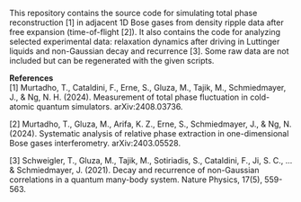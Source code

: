 This repository contains the source code for simulating total phase reconstruction [1] in adjacent 1D Bose gases from 
density ripple data after free expansion (time-of-flight [2]). It also contains the code for analyzing selected experimental data:
relaxation dynamics after driving in Luttinger liquids and non-Gaussian decay and recurrence [3]. Some raw data are not included but
can be regenerated with the given scripts. 

**References**<br/>
[1] Murtadho, T., Cataldini, F., Erne, S., Gluza, M., Tajik, M., Schmiedmayer, J., & Ng, N. H. (2024). Measurement of total phase fluctuation in 
cold-atomic quantum simulators. arXiv:2408.03736. <br/>

[2] Murtadho, T., Gluza, M., Arifa, K. Z., Erne, S., Schmiedmayer, J., & Ng, N. (2024). Systematic analysis of relative phase extraction 
in one-dimensional Bose gases interferometry. arXiv:2403.05528. <br/>

[3] Schweigler, T., Gluza, M., Tajik, M., Sotiriadis, S., Cataldini, F., Ji, S. C., ... & Schmiedmayer, J. (2021). 
Decay and recurrence of non-Gaussian correlations in a quantum many-body system. Nature Physics, 17(5), 559-563.
